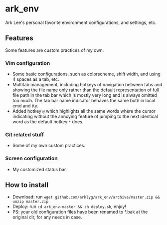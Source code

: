 # ark_env
Ark Lee's personal favorite environment configurations, and settings, etc.

## Features
Some features are custom practices of my own.

### Vim configuration 
*  Some basic configurations, such as colorscheme, shift width, and using 4 spaces as a tab, etc.
*  Multitab management, including hotkeys of navigation between tabs and showing the file name only rather than the default representation of full file path in the tab bar which is mostly very long and is always omitted too much. The tab bar name indicator behaves the same both in local cmd and tty.
*  Added hotkey ```@``` which highlights all the same words where the cursor indicating without the annoying feature of jumping to the next identical word as the default hotkey ```*``` does.

### Git related stuff
*  Some of my own custom practices.

### Screen configuration
*  My costomized status bar.

## How to install
*  Download: run ```wget github.com/arklyg/ark_env/archive/master.zip && unzip master.zip```
*  Deploy: run ```cd ark_env-master && sh deploy.sh```, enjoy!
*  PS: your old configuration files have been renamed to *.bak at the original dir, for any needs in case.
